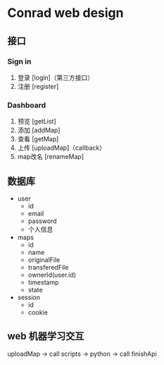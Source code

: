 # Conrad web design

## 接口
### Sign in
1. 登录 [login]（第三方接口）
2. 注册 [register]

### Dashboard
1. 预览 [getList]
2. 添加 [addMap]
3. 查看 [getMap]
4. 上传 [uploadMap]（callback）
5. map改名 [renameMap]

## 数据库
- user
  - id
  - email
  - password
  - 个人信息
- maps
  - id
  - name
  - originalFile
  - transferedFile
  - ownerId(user.id)
  - timestamp
  - state
- session
  - id
  - cookie

## web 机器学习交互
uploadMap -> call scripts -> python -> call finishApi
